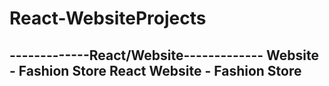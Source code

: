 # React-WebsiteProjects

-------------React/Website-------------
Website - Fashion Store
React Website - Fashion Store
---------------------------------------

